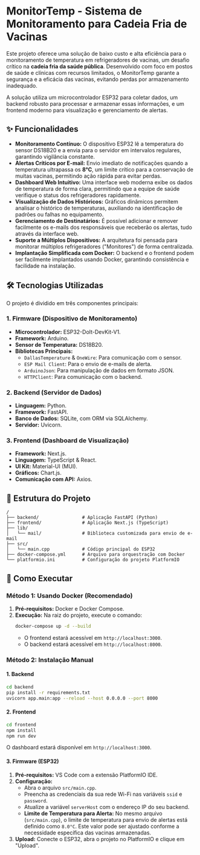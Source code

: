 # MonitorTemp - Sistema de Monitoramento para Cadeia Fria de Vacinas

Este projeto oferece uma solução de baixo custo e alta eficiência para o monitoramento de temperatura em refrigeradores de vacinas, um desafio crítico na **cadeia fria da saúde pública**. Desenvolvido com foco em postos de saúde e clínicas com recursos limitados, o MonitorTemp garante a segurança e a eficácia das vacinas, evitando perdas por armazenamento inadequado.

A solução utiliza um microcontrolador ESP32 para coletar dados, um backend robusto para processar e armazenar essas informações, e um frontend moderno para visualização e gerenciamento de alertas.

## ✨ Funcionalidades

* **Monitoramento Contínuo:** O dispositivo ESP32 lê a temperatura do sensor DS18B20 e a envia para o servidor em intervalos regulares, garantindo vigilância constante.
* **Alertas Críticos por E-mail:** Envio imediato de notificações quando a temperatura ultrapassa os **8°C**, um limite crítico para a conservação de muitas vacinas, permitindo ação rápida para evitar perdas.
* **Dashboard Web Intuitivo:** Uma interface web moderna exibe os dados de temperatura de forma clara, permitindo que a equipe de saúde verifique o status dos refrigeradores rapidamente.
* **Visualização de Dados Históricos:** Gráficos dinâmicos permitem analisar o histórico de temperaturas, auxiliando na identificação de padrões ou falhas no equipamento.
* **Gerenciamento de Destinatários:** É possível adicionar e remover facilmente os e-mails dos responsáveis que receberão os alertas, tudo através da interface web.
* **Suporte a Múltiplos Dispositivos:** A arquitetura foi pensada para monitorar múltiplos refrigeradores ("Monitores") de forma centralizada.
* **Implantação Simplificada com Docker:** O backend e o frontend podem ser facilmente implantados usando Docker, garantindo consistência e facilidade na instalação.

## 🛠️ Tecnologias Utilizadas

O projeto é dividido em três componentes principais:

### 1. Firmware (Dispositivo de Monitoramento)

* **Microcontrolador:** ESP32-DoIt-DevKit-V1.
* **Framework:** Arduino.
* **Sensor de Temperatura:** DS18B20.
* **Bibliotecas Principais:**
    * `DallasTemperature` & `OneWire`: Para comunicação com o sensor.
    * `ESP Mail Client`: Para o envio de e-mails de alerta.
    * `ArduinoJson`: Para manipulação de dados em formato JSON.
    * `HTTPClient`: Para comunicação com o backend.

### 2. Backend (Servidor de Dados)

* **Linguagem:** Python.
* **Framework:** FastAPI.
* **Banco de Dados:** SQLite, com ORM via SQLAlchemy.
* **Servidor:** Uvicorn.

### 3. Frontend (Dashboard de Visualização)

* **Framework:** Next.js.
* **Linguagem:** TypeScript & React.
* **UI Kit:** Material-UI (MUI).
* **Gráficos:** Chart.js.
* **Comunicação com API:** Axios.

## 📂 Estrutura do Projeto

```
/
├── backend/                # Aplicação FastAPI (Python)
├── frontend/               # Aplicação Next.js (TypeScript)
├── lib/
│   └── mail/               # Biblioteca customizada para envio de e-mail
├── src/
│   └── main.cpp            # Código principal do ESP32
├── docker-compose.yml      # Arquivo para orquestração com Docker
└── platformio.ini          # Configuração do projeto PlatformIO
```

## 🚀 Como Executar

### Método 1: Usando Docker (Recomendado)

1.  **Pré-requisitos:** Docker e Docker Compose.
2.  **Execução:** Na raiz do projeto, execute o comando:
    ```bash
    docker-compose up -d --build
    ```
    * O frontend estará acessível em `http://localhost:3000`.
    * O backend estará acessível em `http://localhost:8000`.

### Método 2: Instalação Manual

#### 1. Backend

```bash
cd backend
pip install -r requirements.txt
uvicorn app.main:app --reload --host 0.0.0.0 --port 8000
```



#### 2. Frontend

```bash
cd frontend
npm install
npm run dev
```


O dashboard estará disponível em `http://localhost:3000`.

#### 3. Firmware (ESP32)

1.  **Pré-requisitos:** VS Code com a extensão PlatformIO IDE.
2.  **Configuração:**
    * Abra o arquivo `src/main.cpp`.
    * Preencha as credenciais da sua rede Wi-Fi nas variáveis `ssid` e `password`.
    * Atualize a variável `serverHost` com o endereço IP do seu backend.
    * **Limite de Temperatura para Alerta:** No mesmo arquivo (`src/main.cpp`), o limite de temperatura para envio de alertas está definido como `8.0°C`. Este valor pode ser ajustado conforme a necessidade específica das vacinas armazenadas.
3.  **Upload:** Conecte o ESP32, abra o projeto no PlatformIO e clique em "Upload".
